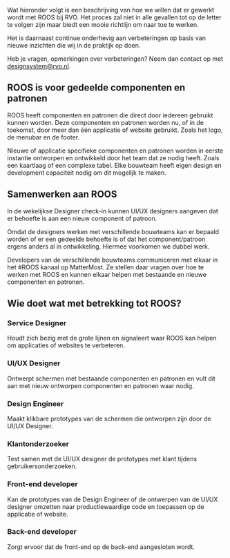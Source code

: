 Wat hieronder volgt is een beschrijving van hoe we willen dat er gewerkt wordt met ROOS bij RVO. Het proces zal niet in alle gevallen tot op de letter te volgen zijn maar biedt een mooie richtlijn om naar toe te werken.

Het is daarnaast continue onderhevig aan verbeteringen op basis van nieuwe inzichten die wij in de praktijk op doen.

Heb je vragen, opmerkingen over verbeteringen? Neem dan contact op met [designsystem@rvo.nl](mailto:designsystem@rvo.nl).

## ROOS is voor gedeelde componenten en patronen

ROOS heeft componenten en patronen die direct door iedereen gebruikt kunnen worden. Deze componenten en patronen worden nu, of in de toekomst, door meer dan één applicatie of website gebruikt. Zoals het logo, de menubar en de footer.

Nieuwe of applicatie specifieke componenten en patronen worden in eerste instantie ontworpen en ontwikkeld door het team dat ze nodig heeft. Zoals een kaartlaag of een complexe tabel. Elke bouwteam heeft eigen design en development capaciteit nodig om dit mogelijk te maken.

## Samenwerken aan ROOS

In de wekelijkse Designer check-in kunnen UI/UX designers aangeven dat er behoefte is aan een nieuw component of patroon.

Omdat de designers werken met verschillende bouwteams kan er bepaald worden of er een gedeelde behoefte is of dat het component/patroon ergens anders al in ontwikkeling. Hiermee voorkomen we dubbel werk.

Developers van de verschillende bouwteams communiceren met elkaar in het #ROOS kanaal op MatterMost. Ze stellen daar vragen over hoe te werken met ROOS en kunnen elkaar helpen met bestaande en nieuwe componenten en patronen.

## Wie doet wat met betrekking tot ROOS?

### Service Designer

Houdt zich bezig met de grote lijnen en signaleert waar ROOS kan helpen om applicaties of websites te verbeteren.

### UI/UX Designer

Ontwerpt schermen met bestaande componenten en patronen en vult dit aan met nieuw ontworpen componenten en patronen waar nodig.

### Design Engineer

Maakt klikbare prototypes van de schermen die ontworpen zijn door de UI/UX Designer.

### Klantonderzoeker

Test samen met de UI/UX designer de prototypes met klant tijdens gebruikersonderzoeken.

### Front-end developer

Kan de prototypes van de Design Engineer of de ontwerpen van de UI/UX designer omzetten naar productiewaardige code en toepassen op de applicatie of website.

### Back-end developer

Zorgt ervoor dat de front-end op de back-end aangesloten wordt.
